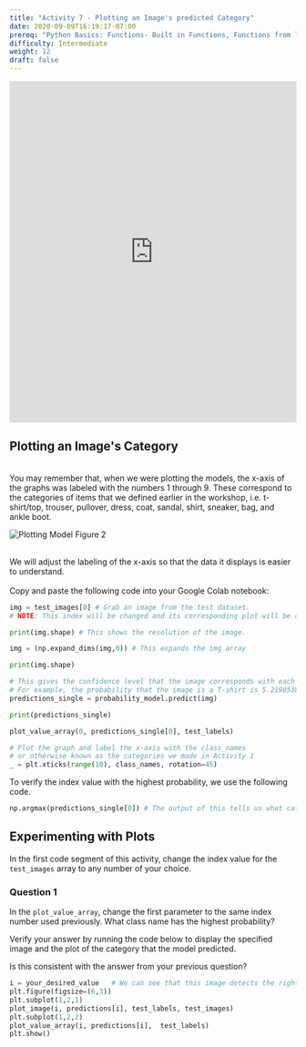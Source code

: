 ```yaml
---
title: "Activity 7 - Plotting an Image's predicted Category"
date: 2020-09-09T16:19:17-07:00
prereq: "Python Basics: Functions- Built in Functions, Functions from libraries; Data Types- Strings, Numbers, Reading from Console; Data Structures- Lists"
difficulty: Intermediate
weight: 12
draft: false
---
```


<iframe width="100%" height="600px" src="https://www.youtube.com/embed/pwZDPj4yIsM" frameborder="0" allow="accelerometer; autoplay; encrypted-media; gyroscope; picture-in-picture" allowfullscreen></iframe>

## Plotting an Image's Category 
</br>
You may remember that, when we were plotting the models, the x-axis of the graphs was labeled with the numbers 1 through 9. These correspond to the categories of items that we defined earlier in the workshop, i.e. t-shirt/top, trouser, pullover, dress, coat, sandal, shirt, sneaker, bag, and ankle boot. 
</br>

![Plotting Model Figure 2](../media/Plotting_fig2.png)

</br>
We will adjust the labeling of the x-axis so that the data it displays is easier to understand. 
</br>
</br>
Copy and paste the following code into your Google Colab notebook:

```python
img = test_images[0] # Grab an image from the test dataset. 
# NOTE: This index will be changed and its corresponding plot will be displayed in the next few steps

print(img.shape) # This shows the resolution of the image. 
```


```python
img = (np.expand_dims(img,0)) # This expands the img array 

print(img.shape)
```

```python
# This gives the confidence level that the image corresponds with each category. 
# For example, the probability that the image is a T-shirt is 5.2198538e-07.
predictions_single = probability_model.predict(img)

print(predictions_single)
```

```python
plot_value_array(0, predictions_single[0], test_labels)  

# Plot the graph and label the x-axis with the class_names 
# or otherwise known as the categories we made in Activity 1
_ = plt.xticks(range(10), class_names, rotation=45)
```

To verify the index value with the highest probability, we use the following code. 

```python
np.argmax(predictions_single[0]) # The output of this tells us what category the clothing item had the highest probability of being a part of 
```

## Experimenting with Plots

In the first code segment of this activity, change the index value for the `test_images` array to any number of your choice.

### Question 1
In the `plot_value_array`, change the first parameter to the same index number used previously. What class name has the highest probability?

Verify your answer by running the code below to display the specified image and the plot of the category that the model predicted.

Is this consistent with the answer from your previous question?

```python
i = your_desired_value   # We can see that this image detects the right class name for the image
plt.figure(figsize=(6,3))
plt.subplot(1,2,1)
plot_image(i, predictions[i], test_labels, test_images)
plt.subplot(1,2,2)
plot_value_array(i, predictions[i],  test_labels)
plt.show()
```

